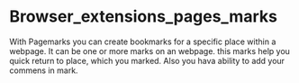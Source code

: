 # Browser_extensions_pages_marks

With Pagemarks you can create bookmarks for a specific place within a webpage. It can be one or more marks on an webpage. this marks help you quick return to place, which you marked. Also you hava ability to add your commens in mark.
